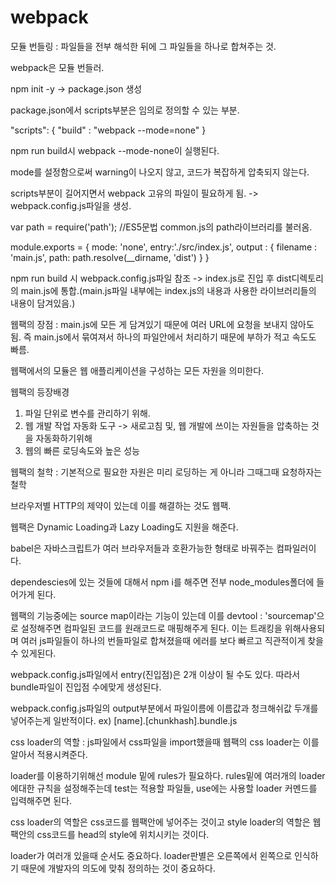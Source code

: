 # webpack

모듈 번들링 : 파일들을 전부 해석한 뒤에 그 파일들을 하나로 합쳐주는 것.

webpack은 모듈 번들러.

npm init -y -> package.json 생성

package.json에서 scripts부분은 임의로 정의할 수 있는 부분.

"scripts": {
    "build" : "webpack --mode=none" 
 }

npm run build시 webpack --mode-none이 실행된다. 

mode를 설정함으로써 warning이 나오지 않고, 코드가 복잡하게 압축되지 않는다.




scripts부분이 길어지면서 webpack 고유의 파일이 필요하게 됨. -> webpack.config.js파일을 생성.


var path = require('path');  //ES5문법 common.js의 path라이브러리를 불러옴.


module.exports = {
  mode: 'none',
  entry:'./src/index.js',
  output : {
    filename : 'main.js',
    path: path.resolve(__dirname, 'dist')
  }
}



npm run build 시 webpack.config.js파일 참조 -> index.js로 진입 후 dist디렉토리의 main.js에 통합.(main.js파일 내부에는 index.js의 내용과 사용한 라이브러리들의 내용이 담겨있음.) 



웹팩의 장점 : main.js에 모든 게 담겨있기 때문에 여러 URL에 요청을 보내지 않아도 됨. 즉 main.js에서 묶여져서 하나의 파일안에서 처리하기 때문에 부하가 적고 속도도 빠름.

웹팩에서의 모듈은 웹 애플리케이션을 구성하는 모든 자원을 의미한다.

웹팩의 등장배경
1) 파일 단위로 변수를 관리하기 위해. 
2) 웹 개발 작업 자동화 도구 -> 새로고침 및, 웹 개발에 쓰이는 자원들을 압축하는 것을 자동화하기위해
3) 웹의 빠른 로딩속도와 높은 성능

웹팩의 철학 : 기본적으로 필요한 자원은 미리 로딩하는 게 아니라 그때그때 요청하자는 철학

브라우저별 HTTP의 제약이 있는데 이를 해결하는 것도 웹팩.

웹팩은 Dynamic Loading과 Lazy Loading도 지원을 해준다.

babel은 자바스크립트가 여러 브라우저들과 호환가능한 형태로 바꿔주는 컴파일러이다.

dependescies에 있는 것들에 대해서 npm i를 해주면 전부 node_modules폴더에 들어가게 된다.

웹팩의 기능중에는 source map이라는 기능이 있는데 이를 devtool : 'sourcemap'으로 설정해주면 컴파일된 코드를 원래코드로 매핑해주게 된다. 이는 트래킹을 위해사용되며 여러 js파일들이 하나의 번들파일로 합쳐졌을때 에러를 보다 빠르고 직관적이게 찾을 수 있게된다.

webpack.config.js파일에서 entry(진입점)은 2개 이상이 될 수도 있다. 따라서 bundle파일이 진입점 수에맞게 생성된다.  

webpack.config.js파일의 output부분에서 파일이름에 이름값과 청크해쉬값 두개를 넣어주는게 일반적이다. ex) [name].[chunkhash].bundle.js

css loader의 역할 : js파일에서 css파일을 import했을때 웹팩의 css loader는 이를 알아서 적용시켜준다.

loader를 이용하기위해선 module 밑에 rules가 필요하다. rules밑에 여러개의 loader에대한 규칙을 설정해주는데 test는 적용할 파일들, use에는 사용할 loader 커멘드를 입력해주면 된다.

css loader의 역할은 css코드를 웹팩안에 넣어주는 것이고 style loader의 역할은 웹팩안의 css코드를 head의 style에 위치시키는 것이다. 

loader가 여러개 있을때 순서도 중요하다. loader판별은 오른쪽에서 왼쪽으로 인식하기 때문에 개발자의 의도에 맞춰 정의하는 것이 중요하다.


